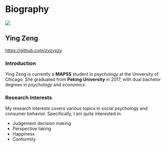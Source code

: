 # Biography


![](https://media.licdn.com/mpr/mpr/shrinknp_400_400/AAEAAQAAAAAAAAqhAAAAJDNlZGE2ZDY3LTZlYTQtNGU1OS1iZTViLThiNjAzOWRlZmI4Yg.jpg)

## Ying Zeng

https://github.com/zyzyxzy


### Introduction

Ying Zeng is currently a **MAPSS** student in *psychology* at the University of Chicago. She graduated from **Peking University** in 2017, with dual bachelor degrees in *psychology* and *economics*.


### Research Interests

My research interests covers various topics in social psychology and consumer behavior. Specifically, I am quite interested in:

* Judgement decision making
* Perspective taking
* Happiness
* Conformity

